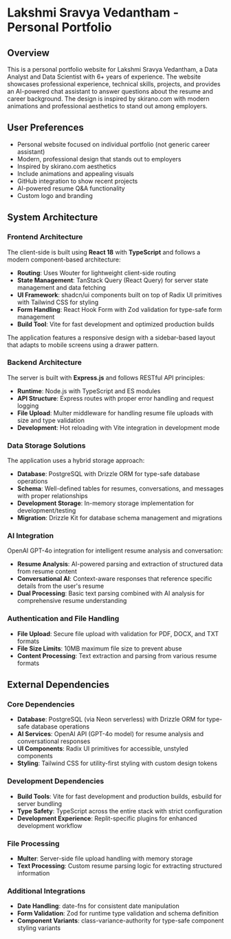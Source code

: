 # Lakshmi Sravya Vedantham - Personal Portfolio

## Overview

This is a personal portfolio website for Lakshmi Sravya Vedantham, a Data Analyst and Data Scientist with 6+ years of experience. The website showcases professional experience, technical skills, projects, and provides an AI-powered chat assistant to answer questions about the resume and career background. The design is inspired by skirano.com with modern animations and professional aesthetics to stand out among employers.

## User Preferences

- Personal website focused on individual portfolio (not generic career assistant)
- Modern, professional design that stands out to employers
- Inspired by skirano.com aesthetics
- Include animations and appealing visuals
- GitHub integration to show recent projects
- AI-powered resume Q&A functionality
- Custom logo and branding

## System Architecture

### Frontend Architecture
The client-side is built using **React 18** with **TypeScript** and follows a modern component-based architecture:

- **Routing**: Uses Wouter for lightweight client-side routing
- **State Management**: TanStack Query (React Query) for server state management and data fetching
- **UI Framework**: shadcn/ui components built on top of Radix UI primitives with Tailwind CSS for styling
- **Form Handling**: React Hook Form with Zod validation for type-safe form management
- **Build Tool**: Vite for fast development and optimized production builds

The application features a responsive design with a sidebar-based layout that adapts to mobile screens using a drawer pattern.

### Backend Architecture
The server is built with **Express.js** and follows RESTful API principles:

- **Runtime**: Node.js with TypeScript and ES modules
- **API Structure**: Express routes with proper error handling and request logging
- **File Upload**: Multer middleware for handling resume file uploads with size and type validation
- **Development**: Hot reloading with Vite integration in development mode

### Data Storage Solutions
The application uses a hybrid storage approach:

- **Database**: PostgreSQL with Drizzle ORM for type-safe database operations
- **Schema**: Well-defined tables for resumes, conversations, and messages with proper relationships
- **Development Storage**: In-memory storage implementation for development/testing
- **Migration**: Drizzle Kit for database schema management and migrations

### AI Integration
OpenAI GPT-4o integration for intelligent resume analysis and conversation:

- **Resume Analysis**: AI-powered parsing and extraction of structured data from resume content
- **Conversational AI**: Context-aware responses that reference specific details from the user's resume
- **Dual Processing**: Basic text parsing combined with AI analysis for comprehensive resume understanding

### Authentication and File Handling
- **File Upload**: Secure file upload with validation for PDF, DOCX, and TXT formats
- **File Size Limits**: 10MB maximum file size to prevent abuse
- **Content Processing**: Text extraction and parsing from various resume formats

## External Dependencies

### Core Dependencies
- **Database**: PostgreSQL (via Neon serverless) with Drizzle ORM for type-safe database operations
- **AI Services**: OpenAI API (GPT-4o model) for resume analysis and conversational responses
- **UI Components**: Radix UI primitives for accessible, unstyled components
- **Styling**: Tailwind CSS for utility-first styling with custom design tokens

### Development Dependencies
- **Build Tools**: Vite for fast development and production builds, esbuild for server bundling
- **Type Safety**: TypeScript across the entire stack with strict configuration
- **Development Experience**: Replit-specific plugins for enhanced development workflow

### File Processing
- **Multer**: Server-side file upload handling with memory storage
- **Text Processing**: Custom resume parsing logic for extracting structured information

### Additional Integrations
- **Date Handling**: date-fns for consistent date manipulation
- **Form Validation**: Zod for runtime type validation and schema definition
- **Component Variants**: class-variance-authority for type-safe component styling variants